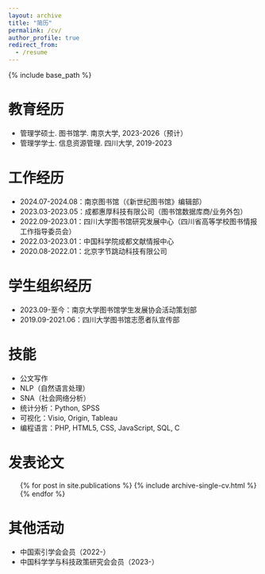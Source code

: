 ```yaml
---
layout: archive
title: "简历"
permalink: /cv/
author_profile: true
redirect_from:
  - /resume
---
```


{% include base_path %}

教育经历
======
* 管理学硕士. 图书馆学. 南京大学, 2023-2026（预计）
* 管理学学士. 信息资源管理. 四川大学, 2019-2023

工作经历
======
* 2024.07-2024.08：南京图书馆（《新世纪图书馆》编辑部）
* 2023.03-2023.05：成都惠厚科技有限公司（图书馆数据库商/业务外包）
* 2022.09-2023.01：四川大学图书馆研究发展中心（四川省高等学校图书情报工作指导委员会）
* 2022.03-2023.01：中国科学院成都文献情报中心
* 2020.08-2022.01：北京字节跳动科技有限公司

学生组织经历
======
* 2023.09-至今：南京大学图书馆学生发展协会活动策划部
* 2019.09-2021.06：四川大学图书馆志愿者队宣传部

技能
======
* 公文写作
* NLP（自然语言处理）
* SNA（社会网络分析）
* 统计分析：Python, SPSS
* 可视化：Visio, Origin, Tableau
* 编程语言：PHP, HTML5, CSS, JavaScript, SQL, C

发表论文
======
  <ul>{% for post in site.publications %}
    {% include archive-single-cv.html %}
  {% endfor %}</ul>
  
<!-- 工作经历
======
  <ul>{% for post in site.teaching %}
    {% include archive-single-cv.html %}
  {% endfor %}</ul> -->
  
其他活动
======
* 中国索引学会会员（2022-）
* 中国科学学与科技政策研究会会员（2023-）

